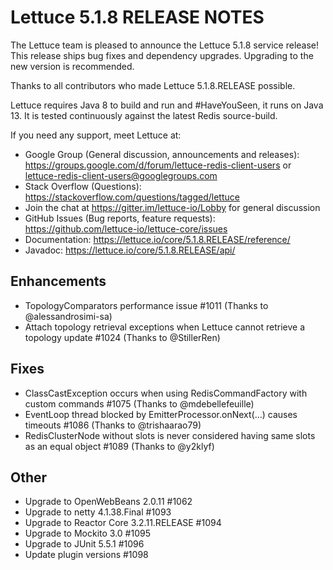 Lettuce 5.1.8 RELEASE NOTES
===========================

The Lettuce team is pleased to announce the Lettuce 5.1.8 service release! 
This release ships bug fixes and dependency upgrades. Upgrading to
the new version is recommended.

Thanks to all contributors who made Lettuce 5.1.8.RELEASE possible.

Lettuce requires Java 8 to build and run and #HaveYouSeen, it runs on Java 13. 
It is tested continuously against the latest Redis source-build.

If you need any support, meet Lettuce at:

* Google Group (General discussion, announcements and releases): https://groups.google.com/d/forum/lettuce-redis-client-users
or lettuce-redis-client-users@googlegroups.com
* Stack Overflow (Questions): https://stackoverflow.com/questions/tagged/lettuce
* Join the chat at https://gitter.im/lettuce-io/Lobby for general discussion
* GitHub Issues (Bug reports, feature requests): https://github.com/lettuce-io/lettuce-core/issues
* Documentation: https://lettuce.io/core/5.1.8.RELEASE/reference/
* Javadoc: https://lettuce.io/core/5.1.8.RELEASE/api/

Enhancements
------------
* TopologyComparators performance issue #1011 (Thanks to @alessandrosimi-sa)
* Attach topology retrieval exceptions when Lettuce cannot retrieve a topology update #1024 (Thanks to @StillerRen)

Fixes
-----
* ClassCastException occurs when using RedisCommandFactory with custom commands #1075 (Thanks to @mdebellefeuille)
* EventLoop thread blocked by EmitterProcessor.onNext(…) causes timeouts #1086 (Thanks to @trishaarao79)
* RedisClusterNode without slots is never considered having same slots as an equal object #1089 (Thanks to @y2klyf)

Other
-----
* Upgrade to OpenWebBeans 2.0.11 #1062
* Upgrade to netty 4.1.38.Final #1093
* Upgrade to Reactor Core 3.2.11.RELEASE #1094
* Upgrade to Mockito 3.0 #1095
* Upgrade to JUnit 5.5.1 #1096
* Update plugin versions #1098
